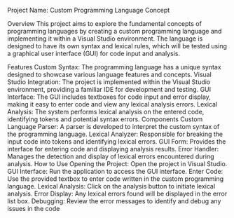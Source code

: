Project Name: Custom Programming Language Concept

Overview
This project aims to explore the fundamental concepts of programming languages by creating a custom programming language and implementing it within a Visual Studio environment. The language is designed to have its own syntax and lexical rules, which will be tested using a graphical user interface (GUI) for code input and analysis.

Features
Custom Syntax: The programming language has a unique syntax designed to showcase various language features and concepts.
Visual Studio Integration: The project is implemented within the Visual Studio environment, providing a familiar IDE for development and testing.
GUI Interface: The GUI includes textboxes for code input and error display, making it easy to enter code and view any lexical analysis errors.
Lexical Analysis: The system performs lexical analysis on the entered code, identifying tokens and potential syntax errors.
Components
Custom Language Parser: A parser is developed to interpret the custom syntax of the programming language.
Lexical Analyzer: Responsible for breaking the input code into tokens and identifying lexical errors.
GUI Form: Provides the interface for entering code and displaying analysis results.
Error Handler: Manages the detection and display of lexical errors encountered during analysis.
How to Use
Opening the Project: Open the project in Visual Studio.
GUI Interface: Run the application to access the GUI interface.
Enter Code: Use the provided textbox to enter code written in the custom programming language.
Lexical Analysis: Click on the analysis button to initiate lexical analysis.
Error Display: Any lexical errors found will be displayed in the error list box.
Debugging: Review the error messages to identify and debug any issues in the code